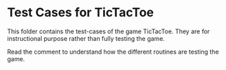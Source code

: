 Test Cases for TicTacToe
=========

This folder contains the test-cases of the game TicTacToe.
They are for instructional purpose rather than fully testing the game.

Read the comment to understand how the different routines are testing the game.
